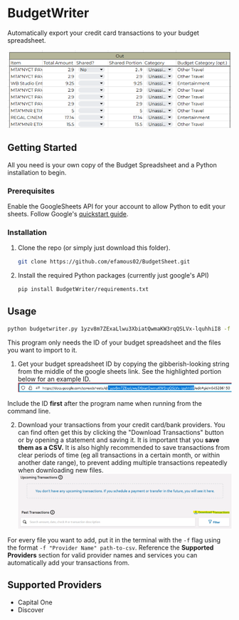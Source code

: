 # BudgetWriter
Automatically export your credit card transactions to your budget spreadsheet.

![alt text](images/image.png)

## Getting Started

All you need is your own copy of the Budget Spreadsheet and a Python installation to begin.

### Prerequisites

Enable the GoogleSheets API for your account to allow Python to edit your sheets. Follow Google's [quickstart guide](https://developers.google.com/sheets/api/quickstart/python).

### Installation

1. Clone the repo (or simply just download this folder).
   ```sh
   git clone https://github.com/efamous02/BudgetSheet.git
   ```
2. Install the required Python packages (currently just google's API)
   ```sh
   pip install BudgetWriter/requirements.txt
   ```

## Usage
```sh
python budgetwriter.py 1yzv8m7ZExaLlwu3XbiatQwmaKW3rqQSLVx-lquhhiI8 -f "Capital One" 2024-04-23_transaction_download.csv -f Discover Discover-Statement-20240410.csv
```

This program only needs the ID of your budget spreadsheet and the files you want to import to it.

1. Get your budget spreadsheet ID by copying the gibberish-looking string from the middle of the google sheets link. See the highlighted portion below for an example ID.
![alt text](images/image-1.png)

Include the ID __first__ after the program name when running from the command line.

2. Download your transactions from your credit card/bank providers. You can find often get this by clicking the "Download Transactions" button or by opening a statement and saving it.
It is important that you **save them as a CSV.**
It is also highly recommended to save transactions from clear periods of time (eg all transactions in a certain month, or within another date range), to prevent adding multiple transactions repeatedly when downloading new files.
![alt text](images/image-2.png)

For every file you want to add, put it in the terminal with the `-f` flag using the format `-f "Provider Name" path-to-csv`. Reference the **Supported Providers** section for valid provider names and services you can automatically add your transactions from.

## Supported Providers
- Capital One
- Discover
